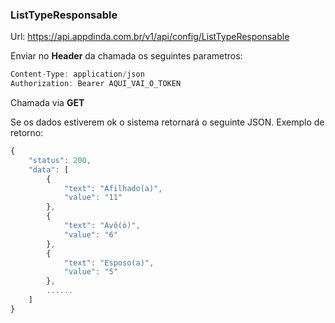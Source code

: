 
### ListTypeResponsable
Url: https://api.appdinda.com.br/v1/api/config/ListTypeResponsable

Enviar no **Header** da chamada os seguintes parametros:
```javascript {.line-numbers}
Content-Type: application/json
Authorization: Bearer AQUI_VAI_O_TOKEN
```
Chamada via **GET** 

Se os dados estiverem ok o sistema retornará o seguinte JSON.
Exemplo de retorno:
```javascript {.line-numbers}
{
    "status": 200,
    "data": [
        {
            "text": "Afilhado(a)",
            "value": "11"
        },
        {
            "text": "Avô(ó)",
            "value": "6"
        },
        {
            "text": "Esposo(a)",
            "value": "5"
        },
        ......
    ]
}
```
 
